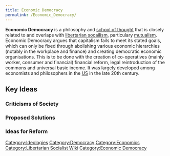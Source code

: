 ```yaml
---
title: Economic Democracy
permalink: /Economic_Democracy/
---
```


**Economic Democracy** is a philosophy and [school of
thought](Ideology.md "wikilink") that is closely related to and overlaps
with [libertarian socailism](Libertarian_Socialism.md "wikilink"),
particulary [mutualism](mutualism.md "wikilink"). Economic Democracy argues
that capitalism fails to meet its stated goals, which can only be fixed
through abolishing various economic hierarchies (notably in the
workplace and finance) and creating democratic economic organisations.
This is to be done with the creation of co-operatives (mainly worker,
consumer and financial) financial reform, legal reintroduction of the
commons and universal basic income. It was largely developed among
economists and philosophers in the
[US](United_States_of_America.md "wikilink") in the late 20th century.

## Key Ideas

### Criticisms of Society

### Proposed Solutions

### Ideas for Reform

[Category:Ideologies](Category:Ideologies.md "wikilink")
[Category:Democracy](Category:Democracy.md "wikilink")
[Category:Economics](Category:Economics.md "wikilink")
[Category:Libertarian Socialist
Wiki](Category:Libertarian_Socialist_Wiki.md "wikilink") [Category:Economic
Democracy](Category:Economic_Democracy.md "wikilink")